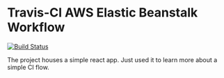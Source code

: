 # Travis-CI AWS Elastic Beanstalk Workflow

[![Build Status](https://travis-ci.com/deontaljaard/travisci-awseb-workflow.svg?branch=main)](https://travis-ci.com/github/deontaljaard/travisci-awseb-workflow)

The project houses a simple react app. Just used it to learn more about a simple CI flow.